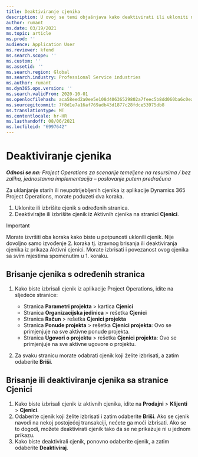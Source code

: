 ```yaml
---
title: Deaktiviranje cjenika
description: U ovoj se temi objašnjava kako deaktivirati ili ukloniti neupotrijebljene ili stare cjenike.
author: rumant
ms.date: 03/19/2021
ms.topic: article
ms.prod: ''
audience: Application User
ms.reviewer: kfend
ms.search.scope: ''
ms.custom: ''
ms.assetid: ''
ms.search.region: Global
ms.search.industry: Professional Service industries
ms.author: rumant
ms.dyn365.ops.version: ''
ms.search.validFrom: 2020-10-01
ms.openlocfilehash: aca58eed2a0ee5e108d40636529802a7feec5b8dd060ba6c0eabc6d0b92b2e2f
ms.sourcegitcommit: 7f8d1e7a16af769adb43d1877c28fdce53975db8
ms.translationtype: MT
ms.contentlocale: hr-HR
ms.lasthandoff: 08/06/2021
ms.locfileid: "6997642"
---
```

# <a name="deactivate-price-lists"></a>Deaktiviranje cjenika 

_**Odnosi se na:** Project Operations za scenarije temeljene na resursima / bez zaliha, jednostavna implementacija – poslovanje putem predračuna_

Za uklanjanje starih ili neupotrijebljenih cjenika iz aplikacije Dynamics 365 Project Operations, morate poduzeti dva koraka. 

1. Uklonite ili izbrišite cjenik s određenih stranica.
2. Deaktivirajte ili izbrišite cjenik iz Aktivnih cjenika na stranici **Cjenici**.

>[!IMPORTANT]
> Morate izvršiti oba koraka kako biste u potpunosti uklonili cjenik. Nije dovoljno samo izvođenje 2. koraka tj. izravnog brisanja ili deaktiviranja cjenika iz prikaza Aktivni cjenici. Morate izbrisati i povezanost ovog cjenika sa svim mjestima spomenutim u 1. koraku.

## <a name="delete-the-price-list-from-specific-pages"></a>Brisanje cjenika s određenih stranica
1. Kako biste izbrisali cjenik iz aplikacije Project Operations, idite na sljedeće stranice:  

      - Stranica **Parametri projekta** > kartica **Cjenici**
      - Stranica **Organizacijska jedinica** > rešetka **Cjenici**
      - Stranica **Račun** > rešetka **Cjenici projekta**
      - Stranica **Ponude projekta** > rešetka **Cjenici projekta**: Ovo se primjenjuje na sve aktivne ponude projekta.
      - Stranica **Ugovori o projektu** > rešetka **Cjenici projekta**: Ovo se primjenjuje na sve aktivne ugovore o projektu.

 2. Za svaku stranicu morate odabrati cjenik koji želite izbrisati, a zatim odaberite **Briši**. 
 
## <a name="delete-or-deactivate-the-price-list-from-the-price-lists-page"></a>Brisanje ili deaktiviranje cjenika sa stranice Cjenici
 
1. Kako biste izbrisali cjenik iz aktivnih cjenika, idite na **Prodajni** > **Klijenti** > **Cjenici**. 
2. Odaberite cjenik koji želite izbrisati i zatim odaberite **Briši**. Ako se cjenik navodi na nekoj postojećoj transakciji, nećete ga moći izbrisati. Ako se to dogodi, možete deaktivirati cjenik tako da se ne prikazuje ni u jednom prikazu. 
3. Kako biste deaktivirali cjenik, ponovno odaberite cjenik, a zatim odaberite **Deaktiviraj**.   
